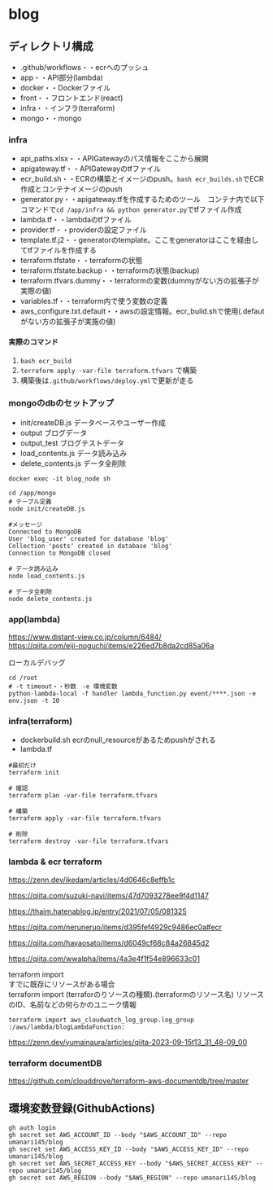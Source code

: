# blog


## ディレクトリ構成
- .github/workflows・・ecrへのプッシュ
- app・・API部分(lambda)
- docker・・Dockerファイル
- front・・フロントエンド(react)
- infra・・インフラ(terraform)
- mongo・・mongo

### infra
- api_paths.xlsx・・APIGatewayのパス情報をここから展開
- apigateway.tf・・APIGatewayのtfファイル
- ecr_build.sh・・ECRの構築とイメージのpush。`bash ecr_builds.sh`でECR作成とコンテナイメージのpush
- generator.py・・apigateway.tfを作成するためのツール　コンテナ内で以下コマンドで`cd /app/infra && python generator.py`でtfファイル作成
- lambda.tf・・lambdaのtfファイル
- provider.tf・・providerの設定ファイル
- template.tf.j2・・generatorのtemplate。ここをgeneratorはここを経由してtfファイルを作成する
- terraform.tfstate・・terraformの状態 
- terraform.tfstate.backup・・terraformの状態(backup)
- terraform.tfvars.dummy・・terraformの変数(dummyがない方の拡張子が実際の値)
- variables.tf・・terraform内で使う変数の定義
- aws_configure.txt.default・・awsの設定情報。ecr_build.shで使用(.defautがない方の拡張子が実施の値)

#### 実際のコマンド

1. `bash ecr_build`
2. `terraform apply -var-file terraform.tfvars` で構築
3. 構築後は`.github/workflows/deploy.yml`で更新が走る

### mongoのdbのセットアップ

- init/createDB.js データベースやユーザー作成
- output ブログデータ
- output_test ブログテストデータ
- load_contents.js データ読み込み
- delete_contents.js データ全削除

```
docker exec -it blog_node sh

cd /app/mongo
# テーブル定義
node init/createDB.js 

#メッセージ
Connected to MongoDB
User 'blog_user' created for database 'blog'
Collection 'posts' created in database 'blog'
Connection to MongoDB closed

# データ読み込み
node load_contents.js

# データ全削除
node delete_contents.js

```

### app(lambda)

https://www.distant-view.co.jp/column/6484/<br>
https://qiita.com/eiji-noguchi/items/e226ed7b8da2cd85a06a


ローカルデバッグ
```
cd /root
# -t timeout・・秒数　-e 環境変数
python-lambda-local -f handler lambda_function.py event/****.json -e env.json -t 10
```

### infra(terraform)

- dockerbuild.sh ecrのnull_resourceがあるためpushがされる
- lambda.tf

```
#最初だけ
terraform init

# 確認
terraform plan -var-file terraform.tfvars

# 構築
terraform apply -var-file terraform.tfvars

# 削除
terraform destroy -var-file terraform.tfvars
```

### lambda & ecr terraform
 
https://zenn.dev/ikedam/articles/4d0646c8effb1c

https://qiita.com/suzuki-navi/items/47d7093278ee9f4d1147

https://thaim.hatenablog.jp/entry/2021/07/05/081325

https://qiita.com/neruneruo/items/d395fef4929c9486ec0a#ecr

https://qiita.com/hayaosato/items/d6049cf68c84a26845d2

https://qiita.com/wwalpha/items/4a3e4f1f54e896633c01


terraform import<br>
すでに既存にリソースがある場合<br>
terraform import (terraforのりソースの種類).(terraformのリソース名) リソースのID、名前などの何らかのユニーク情報
```
terraform import aws_cloudwatch_log_group.log_group :/aws/lambda/blogLambdaFunction:
```
https://zenn.dev/yumainaura/articles/qiita-2023-09-15t13_31_48-09_00


### terraform documentDB

https://github.com/clouddrove/terraform-aws-documentdb/tree/master

## 環境変数登録(GithubActions)
```
gh auth login
gh secret set AWS_ACCOUNT_ID --body "$AWS_ACCOUNT_ID" --repo umanari145/blog
gh secret set AWS_ACCESS_KEY_ID --body "$AWS_ACCESS_KEY_ID" --repo umanari145/blog
gh secret set AWS_SECRET_ACCESS_KEY --body "$AWS_SECRET_ACCESS_KEY" --repo umanari145/blog
gh secret set AWS_REGION --body "$AWS_REGION" --repo umanari145/blog
```